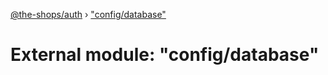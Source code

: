 [@the-shops/auth](../globals.md) › ["config/database"](_config_database_.md)

# External module: "config/database"


